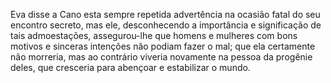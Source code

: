 ﻿Eva disse a Cano esta sempre repetida advertência na ocasião fatal do seu encontro secreto, mas ele, desconhecendo a importância e significação de tais admoestações, assegurou-lhe que homens e mulheres com bons motivos e sinceras intenções não podiam fazer o mal; que ela certamente não morreria, mas ao contrário viveria novamente na pessoa da progênie deles, que cresceria para abençoar e estabilizar o mundo.